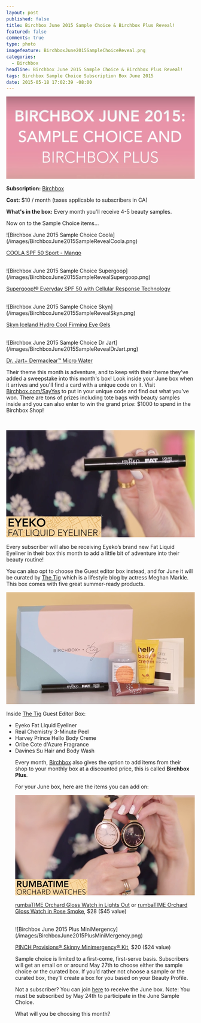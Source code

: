 ```yaml
---
layout: post
published: false
title: Birchbox June 2015 Sample Choice & Birchbox Plus Reveal!
featured: false
comments: true
type: photo
imagefeature: BirchboxJune2015SampleChoiceReveal.png
categories: 
  - Birchbox
headline: Birchbox June 2015 Sample Choice & Birchbox Plus Reveal!
tags: Birchbox Sample Choice Subscription Box June 2015
date: 2015-05-18 17:02:39 -08:00
---
```


![Birchbox June 2015 Sample Choice Reveal](/images/BirchboxJune2015SampleChoiceReveal.png)
<p><b>Subscription:</b> <a href="https://www.birchbox.com/invite/whatsupmailbox">Birchbox</a></p>
<p><b>Cost:</b> $10 / month (taxes applicable to subscribers in CA)</p>
<p><b>What's in the box:</b> Every month you'll receive 4-5 beauty samples.</p>

<p>Now on to the Sample Choice items...</p>
![Birchbox June 2015 Sample Choice Coola](/images/BirchboxJune2015SampleRevealCoola.png)
<p><a href="https://www.birchbox.com/shop/coola-sport-mango-moisturizer">COOLA SPF 50 Sport - Mango</a></p>
<br>
![Birchbox June 2015 Sample Choice Supergoop](/images/BirchboxJune2015SampleRevealSupergoop.png)
<p><a href="https://www.birchbox.com/shop/supergoop-everyday-spf-50-with-cellular-response-technology-2-4-oz">Supergoop!® Everyday SPF 50 with Cellular Response Technology</a></p>
<br>
![Birchbox June 2015 Sample Choice Skyn](/images/BirchboxJune2015SampleRevealSkyn.png)
<p><a href="https://www.birchbox.com/shop/skyn-iceland-hydro-cool-firming-eye-gels">Skyn Iceland Hydro Cool Firming Eye Gels</a></p>
<br>
![Birchbox June 2015 Sample Choice Dr Jart](/images/BirchboxJune2015SampleRevealDrJart.png)
<p><a href="https://www.birchbox.com/shop/dr-jart-dermaclear-microwater">Dr. Jart+ Dermaclear™ Micro Water</a></p>

<p>Their theme this month is adventure, and to keep with their theme they've added a sweepstake into this month's box! Look inside your June box when it arrives and you'll find a card with a unique code on it. Visit <a href="http://www.birchbox.com/SayYes">Birchbox.com/SayYes</a> to put in your unique code and find out what you’ve won. There are tons of prizes including tote bags with beauty samples inside and you can also enter to win the grand prize: $1000 to spend in the Birchbox Shop!</blockquote></p>
<br>

![Birchbox June 2015 Sample Choice Eyeko](/images/BirchboxJune2015SampleRevealEyeko.png)
<p>Every subscriber will also be receiving Eyeko’s brand new Fat Liquid Eyeliner in their box this month to add a little bit of adventure into their beauty routine!</p>

<p>You can also opt to choose the Guest editor box instead, and for June it will be curated by <a href="http://thetig.com">The Tig</a> which is a lifestyle blog by actress Meghan Markle. This box comes with five great summer-ready products.</p>

![Birchbox June 2015 The Tig Box](/images/BirchboxJune2015SampleRevealCuratedBox.png)
<p>Inside <a href="http://thetig.com">The Tig</a> Guest Editor Box:</p>
<ul>
<li>Eyeko Fat Liquid Eyeliner</li>
<li>Real Chemistry 3-Minute Peel</li>
<li>Harvey Prince Hello Body Creme</li>
<li>Oribe Cote d'Azure Fragrance</li>
<li>Davines Su Hair and Body Wash</li>

<p>Every month, <a href="https://www.birchbox.com/invite/whatsupmailbox">Birchbox</a> also gives the option to add items from their shop to your monthly box at a discounted price, this is called <b>Birchbox Plus</b>.</p>

For your June box, here are the items you can add on:</p>
![Birchbox June 2015 Plus Rumba](/images/BirchboxJune2015PlusRumba.png)
<p><a href="https://www.birchbox.com/shop/bbplus-rumbatime-orchard-gloss-lights-out">rumbaTIME Orchard Gloss Watch in Lights Out</a> or <a href="https://www.birchbox.com/shop/bbplus-rumbatime-orchard-gloss-rose-smoke">rumbaTIME Orchard Gloss Watch in Rose Smoke</a>, $28 ($45 value)</p>
<br>
![Birchbox June 2015 Plus MiniMergency](/images/BirchboxJune2015PlusMiniMergency.png)
<p><a href="https://www.birchbox.com/shop/bbplus-pinch-provisions-skinny-minimergency-kit">PINCH Provisions® Skinny Minimergency® Kit</a>, $20 ($24 value)</p>

<p>Sample choice is limited to a first-come, first-serve basis. Subscribers will get an email on or around May 27th to choose either the sample choice or the curated box. If you’d rather not choose a sample or the curated box, they'll create a box for you based on your Beauty Profile.</p>

Not a subscriber? You can join <a href="https://www.birchbox.com/invite/whatsupmailbox">here</a> to receive the June box. Note: You must be subscribed by May 24th to participate in the June Sample Choice.

<p>What will you be choosing this month?</p>
